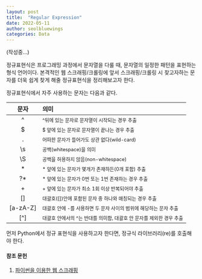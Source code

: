 ```yaml
---
layout: post
title:  "Regular Expression"
date: 2022-05-11
author: seolbluewings
categories: Data
---
```


(작성중...)

정규표현식은 프로그래밍 과정에서 문자열을 다룰 때, 문자열의 일정한 패턴을 표현하는 형식 언어이다. 본격적인 웹 스크래핑/크롤링에 앞서 스크래핑/크롤링 시 찾고자하는 문자를 더욱 쉽게 찾게 해줄 정규표현식을 정리해보고자 한다.

정규표현식에서 자주 사용하는 문자는 다음과 같다.

|문자|의미|
|:-:|:----|
|^| <span style="font-size:80%">^뒤에 있는 문자로 문자열이 시작되는 경우 추출</span>|
|\$| <span style="font-size:80%">\$ 앞에 있는 문자로 문자열이 끝나는 경우 추출</span>|
|.| <span style="font-size:80%">어떠한 문자가 들어가도 상관 없다(wild-card)</span>|
|\s| <span style="font-size:80%">공백(whitespace)을 의미</span>|
|\S| <span style="font-size:80%">공백을 허용하지 않음(non-whitespace)</span>|
|*| <span style="font-size:80%">* 앞에 있는 문자가 몇개가 존재하든(0개 포함) 추출</span>|
|?*| <span style="font-size:80%">* 앞에 있는 문자가 0번 또는 1번 존재하는 경우 추출</span>|
|+| <span style="font-size:80%">+ 앞에 있는 문자가 최소 1회 이상 반복되어야 추출</span>|
|[]| <span style="font-size:80%"> 대괄호([])안에 포함된 문자 중 하나와 매칭되는 경우 추출</span>|
|[a-zA-Z]| <span style="font-size:80%"> 대괄호 안에 -를 사용하면 두 문자 사이의 범위에 해당하는 문자 추출</span>|
|[^]| <span style="font-size:80%"> 대괄호 안에서의 ^는 반대를 의미함, 대괄호 안 문자를 제외한 경우 추출</span>|

먼저 Python에서 정규 표현식을 사용하고자 한다면, 정규식 라이브러리(re)를 호출해야 한다.



#### 참조 문헌
1. [파이썬을 이용한 웹 스크래핑](https://www.boostcourse.org/cs201/joinLectures/179628) <br>

